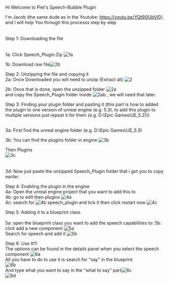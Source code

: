 Hi Welcome to Piet's Speech-Bubble Plugin

I'm Jacob (the same dude as in the Youtube: https://youtu.be/YQt9SfJbVI0), and I will help You through this processs step by step
<br> 
<br>  
Step 1: Downloading the file 
<br>   
<br> 
  1a: Click Speech_Plugin.Zip ![1a](https://github.com/GithubPiet/Speech-Bubbles/assets/114337709/7035139b-cef4-4164-8ee9-33c718655bd4)
  
  

  1b: Download raw file![2b](https://github.com/GithubPiet/Speech-Bubbles/assets/114337709/bc4abfb8-e2b5-4d55-a2d4-6a345abcee58)
 <br> 

Step 2: Unzipping the file and copying it
<br> 
2a: Once Downloaded you will need to unzip (Extract all) ![2](https://github.com/GithubPiet/Speech-Bubbles/assets/114337709/fe131e0b-5a31-493c-8922-533b260e0c59)

2b: Once that is done, open the unzipped folder ![2a](https://github.com/GithubPiet/Speech-Bubbles/assets/114337709/845ef2d8-ef7a-4903-83c2-fbac3d48cf0d)
 <br> and copy the Speech_Plugin folder inside ![2ab](https://github.com/GithubPiet/Speech-Bubbles/assets/114337709/96aa5877-a6bb-4e16-8fcb-b5407648eaa7)
, we will need that later.
 
 
Step 3: Finding your plugin folder and pasting it (this part is how to added the plugin to one version of unreal engine (e.g. 5.3), to add this plugin to multiple versions just repeat it for them (e.g. D:\Epic Games\UE_5.2)))
<br> 
 
<br> 
3a: First find the unreal engine folder (e.g. D:\Epic Games\UE_5.3)

3b: You can find the plugins folder in engine ![3b](https://github.com/GithubPiet/Speech-Bubbles/assets/114337709/4afe0d11-5db2-45db-a15c-14fddf62ad7e)

Then Plugins  <br>
![3c](https://github.com/GithubPiet/Speech-Bubbles/assets/114337709/b88cea45-4772-4ce2-bc6e-8b603844ac55) <br> 
<br>
<br> 
3d: Now just paste the unzipped Speech_Plugin folder that i got you to copy eariler.


Step 4: Enabling the plugin in the engine
<br> 
4a: Open the unreal engine project that you want to add this to
<br>
4b: go to edit then plugins ![4a](https://github.com/GithubPiet/Speech-Bubbles/assets/114337709/49fb76f5-9ff6-4e3a-874f-bd53c3e362c5)
<br>
4c: search for ![4b](https://github.com/GithubPiet/Speech-Bubbles/assets/114337709/1b21b2d5-c8d8-4343-b8ee-dc0245385a4d) speech_plugin and tick it then click restart now ![4c](https://github.com/GithubPiet/Speech-Bubbles/assets/114337709/f5d2e048-dedb-4e31-9348-b36710539bc0)

Step 5: Adding it to a blueprint class
<br>   <br>
5a: open the blueprint class you want to add the speech capabilities to:
5b: click add a new component ![5a](https://github.com/GithubPiet/Speech-Bubbles/assets/114337709/18614b85-807c-4914-bd25-a40b7913f7f9)
 <br>
Search for speech and add it ![5b](https://github.com/GithubPiet/Speech-Bubbles/assets/114337709/34f88252-e3eb-4a35-93b5-79692d7fdd4e)

Step 6: Use It!!!
 <br>
The options can be found in the details panel when you select the speech component ![6a](https://github.com/GithubPiet/Speech-Bubbles/assets/114337709/1bfe55b2-dbc0-47fe-b07d-308f18c101c4)
 <br>
All you have to do to use it is search for "say" in the blueprint  <br> ![6b](https://github.com/GithubPiet/Speech-Bubbles/assets/114337709/fa5648fa-cdc3-4d3c-8c45-005fabde17c8)
 <br>
 And type what you want to say in the "what to say" part![6c](https://github.com/GithubPiet/Speech-Bubbles/assets/114337709/da6e0cbe-2f84-4723-8215-3a2f3361a977)
<br>
![6d](https://github.com/GithubPiet/Speech-Bubbles/assets/114337709/70c4c42d-fd41-49d3-ba28-450a19a06dcb)

